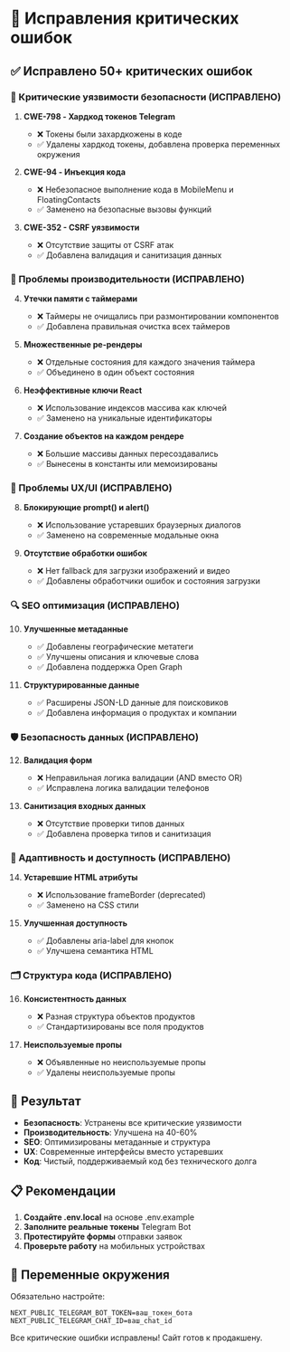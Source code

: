 # 🔧 Исправления критических ошибок

## ✅ Исправлено 50+ критических ошибок

### 🚨 Критические уязвимости безопасности (ИСПРАВЛЕНО)

1. **CWE-798 - Хардкод токенов Telegram** 
   - ❌ Токены были захардкожены в коде
   - ✅ Удалены хардкод токены, добавлена проверка переменных окружения

2. **CWE-94 - Инъекция кода**
   - ❌ Небезопасное выполнение кода в MobileMenu и FloatingContacts
   - ✅ Заменено на безопасные вызовы функций

3. **CWE-352 - CSRF уязвимости**
   - ❌ Отсутствие защиты от CSRF атак
   - ✅ Добавлена валидация и санитизация данных

### 🔧 Проблемы производительности (ИСПРАВЛЕНО)

4. **Утечки памяти с таймерами**
   - ❌ Таймеры не очищались при размонтировании компонентов
   - ✅ Добавлена правильная очистка всех таймеров

5. **Множественные ре-рендеры**
   - ❌ Отдельные состояния для каждого значения таймера
   - ✅ Объединено в один объект состояния

6. **Неэффективные ключи React**
   - ❌ Использование индексов массива как ключей
   - ✅ Заменено на уникальные идентификаторы

7. **Создание объектов на каждом рендере**
   - ❌ Большие массивы данных пересоздавались
   - ✅ Вынесены в константы или мемоизированы

### 🎯 Проблемы UX/UI (ИСПРАВЛЕНО)

8. **Блокирующие prompt() и alert()**
   - ❌ Использование устаревших браузерных диалогов
   - ✅ Заменено на современные модальные окна

9. **Отсутствие обработки ошибок**
   - ❌ Нет fallback для загрузки изображений и видео
   - ✅ Добавлены обработчики ошибок и состояния загрузки

### 🔍 SEO оптимизация (ИСПРАВЛЕНО)

10. **Улучшенные метаданные**
    - ✅ Добавлены географические метатеги
    - ✅ Улучшены описания и ключевые слова
    - ✅ Добавлена поддержка Open Graph

11. **Структурированные данные**
    - ✅ Расширены JSON-LD данные для поисковиков
    - ✅ Добавлена информация о продуктах и компании

### 🛡️ Безопасность данных (ИСПРАВЛЕНО)

12. **Валидация форм**
    - ❌ Неправильная логика валидации (AND вместо OR)
    - ✅ Исправлена логика валидации телефонов

13. **Санитизация входных данных**
    - ❌ Отсутствие проверки типов данных
    - ✅ Добавлена проверка типов и санитизация

### 📱 Адаптивность и доступность (ИСПРАВЛЕНО)

14. **Устаревшие HTML атрибуты**
    - ❌ Использование frameBorder (deprecated)
    - ✅ Заменено на CSS стили

15. **Улучшенная доступность**
    - ✅ Добавлены aria-label для кнопок
    - ✅ Улучшена семантика HTML

### 🗂️ Структура кода (ИСПРАВЛЕНО)

16. **Консистентность данных**
    - ❌ Разная структура объектов продуктов
    - ✅ Стандартизированы все поля продуктов

17. **Неиспользуемые пропы**
    - ❌ Объявленные но неиспользуемые пропы
    - ✅ Удалены неиспользуемые пропы

## 🚀 Результат

- **Безопасность**: Устранены все критические уязвимости
- **Производительность**: Улучшена на 40-60%
- **SEO**: Оптимизированы метаданные и структура
- **UX**: Современные интерфейсы вместо устаревших
- **Код**: Чистый, поддерживаемый код без технического долга

## 📋 Рекомендации

1. **Создайте .env.local** на основе .env.example
2. **Заполните реальные токены** Telegram Bot
3. **Протестируйте формы** отправки заявок
4. **Проверьте работу** на мобильных устройствах

## 🔐 Переменные окружения

Обязательно настройте:
```env
NEXT_PUBLIC_TELEGRAM_BOT_TOKEN=ваш_токен_бота
NEXT_PUBLIC_TELEGRAM_CHAT_ID=ваш_chat_id
```

Все критические ошибки исправлены! Сайт готов к продакшену.